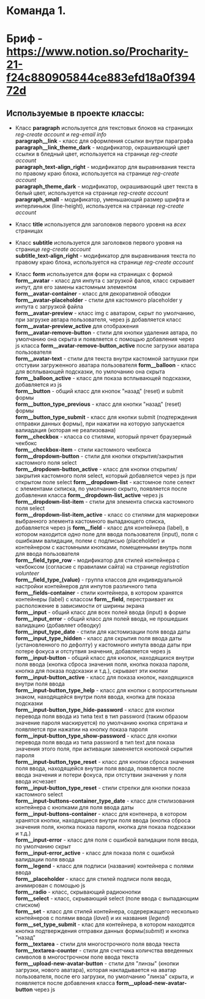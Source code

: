 # Команда 1.
# Бриф - https://www.notion.so/Procharity-21-f24c880905844ce883efd18a0f39472d

## Используемые в проекте классы:

* Класс **paragraph** используется для текстовых блоков на страницах _reg-сreate account_ и _reg-email info_  
**paragraph__link** - класс для оформления ссылки внутри параграфа  
**paragraph__link_theme_dark** - модификатор, окрашивающий цвет ссылки в бледный цвет, используется на странице _reg-сreate account_  
**paragraph_text-align_right** - модификатор для выравнивания текста по правому краю блока, используется на странице _reg-сreate account_  
**paragraph_theme_dark** - модификатор, окрашивающий цвет текста в белый цвет, используется на странице _reg-сreate account_  
**paragraph_small** - модификатор, уменьшающий размер шрифта и интерлиньяж (line-height), используется на странице _reg-сreate account_  

* Класс **title** используется для заголовков первого уровня на _всех_ страницах

* Класс **subtitle** используется для заголовков первого уровня на странице _reg-сreate account_  
**subtitle_text-align_right** - модификатор для выравнивания текста по правому краю блока, используется на странице _reg-сreate account_ 

* Класс **form** используется для форм на страницах с формой
**form__avatar** - класс для инпута с загрузкой фалов, класс скрывает инпут, для его замены кастомным элементом  
**form__avatar-container** - класс для декоративной обводки  
**form__avatar-placeholder** - стили для кастомного placeholder у инпута с загрузкой файла  
**form__avatar-preview** - класс img с аватаром, скрыт по умолчанию, при загрузке автара пользователя, через js добавляется класс **form__avatar-preview_active** для отображения  
**form__avatar-remove-button** - стили для кнопки удаления автара, по умолчанию она скрыта и появляется с помощью добавления через js класса **form__avatar-remove-button_active** после загрузки аватара пользователя  
**form__avatar-text** - стили для текста внутри кастомной заглушки при отстувии загруженного аватара пользователя
**form__balloon** - класс для всплывающей подсказки, по умлочанию она скрыта  
**form__balloon_active** - класс для показа всплывающей подсказки, добавляется из js  
**form__button** - общий класс для кнопок "назад" (reset) и submit формы  
**form__button_type_previous** - класс для кнопки "назад" (reset) формы  
**form__button_type_submit** - класс для кнопки submit (подтерждения отправки данных формы), при нажатии на которую запускается валиадация (которая не реализована)  
**form__checkbox** - класса со стилями, который прячет браузерный чекбокс  
**form__checkbox-item** - стили кастомного чекбокса  
**form__dropdown-button** - стили для кнопки открытия/закрытия кастомного поля select  
**form__dropdown-button_active** - класс для кнопки открытия/закрытия кастомного поля select, который добавляется через js при открытом поле select
**form__dropdown-list** - кастомное поле селект с элементами скписка, по умолчанию скрыто, появляется после добавления класса **form__dropdown-list_active** через js  
**form__dropdown-list-item** - стили для элемента списка кастомного поля select  
**form__dropdown-list-item_active** - класс со стилями для маркеровки выбранного элемента кастомного выпадающего списка, добавляется через js
**form__field** - класс для контейнера (label), в котором находится _одно_ поле для ввода пользователя (input), поля с ошибками валидации, полем с подписью (placeholder) и контейнером с кастомными кнопками, помещенными внутрь поля для ввода пользователя  
**form__field_type_row** - модификатор для стилей контейнера с чекбоксом (согласие с правилами сайта) на странице _registration volunteer_  
**form__field_type_(value)** - группа классов для индивидуальной настройки контейнеров для инпутов различного типа  
**form__fields-container** - стили контейнера, в котором хранятся контейнеры (label) с классом **form__field**, перестраивает их расположение в зависимости от ширины экрана  
**form__input** - общий класс для всех полей ввода (input) в форме  
**form__input_error** - общий класс для полей ввода, не прошедших валидацию (добавляет обводку)  
**form__input_type_date** - стили для кастомизации поля ввода даты   **form__input_type_hidden** - класс для скрытия поля ввода даты (установленного по дефолту) у кастомного инпута ввода даты при потере фокуса и отстутвия значения, добавляется через js  
**form__input-button** - общий класс для кнопок, находящихся внутри поля ввода (кнопка сброса значения поля, кнопка показа пароля, кнопка для показа подсказки и т.д.), скрывает эти кнопки 
**form__input-button_active** - класс для показа кнопок, находящихся внутри поля ввода  
**form__input-button_type_help** - класс для кнопки с вопросительным знаком, находящейся внутри поля ввода, кнопка для показа подсказки  
**form__input-button_type_hide-password** - класс для кнопки перевода поля ввода из типа text в тип password (таким образом значение пароля маскируется) по умолчанию кнопка спрятана и появляется при нажатии на кнопку показа пароля  
**form__input-button_type_show-password** - класс для кнопки перевода поля ввода из типа password в тип text для показа значения этого поля, при активации заменяется кнопокой скрытия пароля  
**form__input-button_type_reset** - класс для кнопки сброса значения поля ввода, находящейся внутри поля ввода, появляется после ввода значения и потери фокуса, при отстутвии значения у поля ввода исчезает  
**form__input-button_type_reset** - стили стрелки для кнопки показа кастомного select  
**form__input-buttons-container_type_date** - класс для стилизования контейнера с кнопками для поля ввода даты  
**form__input-buttons-container** - класс для контенера, в котором хранятся кнопки, находящиеся внутри поля ввода (кнопка сброса значения поля, кнопка показа пароля, кнопка для показа подсказки и т.д.)  
**form__input-error** - класс для поля с ошибкой валидации поля ввода, по умолчанию скрыт  
**form__input-error_active** - класс для показа поля с ошибкой валидации поля ввода  
**form__legend** - класс для подписи (названия) контейнера с полями ввода  
**form__placeholder** - класс для стилей подписи поля ввода, анимирован с помощью js  
**form__radio** - класс, скрывающий радиокнопки  
**form__select** - класс, скрывающий select (поле ввода с выпадающим списком)  
**form__set** - класс для стилей контейнера, содерержащего несколько контейнеров с полями ввода (_lavel_) и их названия (_legend_)  
**form__set_type_submit** - клас для контейнера, в котором находятся кнопка подтверждения отправки данных формы(_submit_) и кнопка "назад"  
**form__textarea** - стили для многострочного поля ввода текста  
**form__textarea-counter** - стили для счетчика количства введенных символов в многострочном поле ввода текста  
**form__upload-new-avatar-button** - стили для "линзы" (кнопки загрузки, нового аватара), которая накладывается на аватар пользователя, после его загрузки, по умолчанию "линза" скрыта, и появляется после добавления класса **form__upload-new-avatar-button** через js